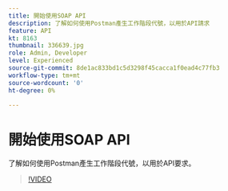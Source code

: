 ```yaml
---
title: 開始使用SOAP API
description: 了解如何使用Postman產生工作階段代號，以用於API請求
feature: API
kt: 8163
thumbnail: 336639.jpg
role: Admin, Developer
level: Experienced
source-git-commit: 8de1ac833bd1c5d3298f45cacca1f0ead4c77fb3
workflow-type: tm+mt
source-wordcount: '0'
ht-degree: 0%

---
```



# 開始使用SOAP API

了解如何使用Postman產生工作階段代號，以用於API要求。

>[!VIDEO](https://video.tv.adobe.com/v/336639?quality=12)
